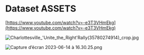 # Dataset ASSETS

[https://www.youtube.com/watch?v=-e3T3VHmEkg](https://www.youtube.com/watch?v=-e3T3VHmEkg)

![Charlottesville_'Unite_the_Right'_Rally_(35780274914)_crop.jpg](Dataset%20ASSETS%205f9568358f6e4df9b576d1ee055d387c/Charlottesville_Unite_the_Right_Rally_(35780274914)_crop.jpg)

![Capture d’écran 2023-06-14 à 16.30.25.png](Dataset%20ASSETS%205f9568358f6e4df9b576d1ee055d387c/Capture_decran_2023-06-14_a_16.30.25.png)